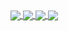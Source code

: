 <!--
[![tuokri's GitHub stats](https://github-readme-stats.vercel.app/api?username=tuokri&count_private=true&theme=synthwave&show_icons=true&include_all_commits=true)](https://github.com/anuraghazra/github-readme-stats)
[![Top Langs](https://github-readme-stats.vercel.app/api/top-langs/?username=tuokri&layout=compact&theme=synthwave&langs_count=8)](https://github.com/anuraghazra/github-readme-stats)
-->

<a href="https://github.com/anuraghazra/github-readme-stats#gh-dark-mode-only">
  <img align="center" src="https://gh-readme-stats-cache.fly.dev/api?username=tuokri&count_private=true&theme=synthwave&show_icons=true&include_all_commits=true#gh-dark-mode-only" />
</a>
<a href="https://github.com/anuraghazra/github-readme-stats#gh-light-mode-only">
  <img align="center" src="https://gh-readme-stats-cache.fly.dev/api?username=tuokri&count_private=true&theme=default&show_icons=true&include_all_commits=true#gh-light-mode-only" />
</a>
<a href="https://github.com/anuraghazra/github-readme-stats#gh-dark-mode-only">
  <img align="center" src="https://gh-readme-stats-cache.fly.dev/api/top-langs/?username=tuokri&layout=compact&theme=synthwave&langs_count=8&count_private=true&exclude_repo=github-readme-stats,DPP,mumble,UnrealEngine,pyspellchecker,ftp-tail,SquadJS,CnC_Remastered_Collection#gh-dark-mode-only" />
</a>
<a href="https://github.com/anuraghazra/github-readme-stats#gh-light-mode-only">
  <img align="center" src="https://gh-readme-stats-cache.fly.dev/api/top-langs/?username=tuokri&layout=compact&theme=default&langs_count=8&count_private=true&exclude_repo=github-readme-stats,DPP,mumble,UnrealEngine,pyspellchecker,ftp-tail,SquadJS,CnC_Remastered_Collection#gh-light-mode-only" />
</a>

<!--
**tuokri/tuokri** is a ✨ _special_ ✨ repository because its `README.md` (this file) appears on your GitHub profile.

Here are some ideas to get you started:

- 🔭 I’m currently working on ...
- 🌱 I’m currently learning ...
- 👯 I’m looking to collaborate on ...
- 🤔 I’m looking for help with ...
- 💬 Ask me about ...
- 📫 How to reach me: ...
- 😄 Pronouns: ...
- ⚡ Fun fact: ...
-->
